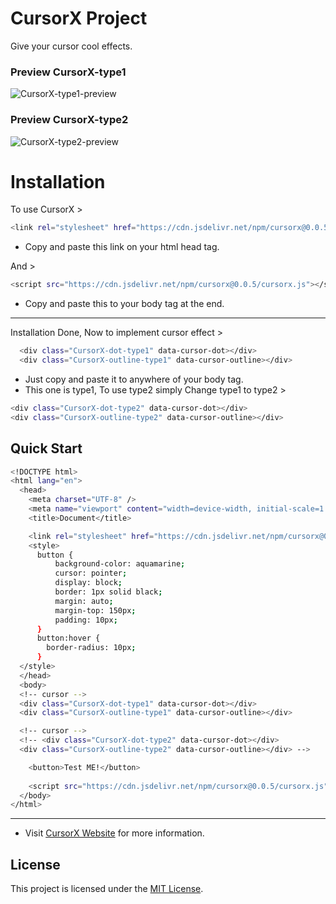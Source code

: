 # CursorX Project
Give your cursor cool effects.

### Preview CursorX-type1

![CursorX-type1-preview](https://ik.imagekit.io/iamovi/CursorX/CursorX-type1-preview.gif?updatedAt=1700823392044)

### Preview CursorX-type2

![CursorX-type2-preview](https://ik.imagekit.io/iamovi/CursorX/CursorX-type2-preview.gif?updatedAt=1700823375495)

# Installation

To use CursorX >
```bash
<link rel="stylesheet" href="https://cdn.jsdelivr.net/npm/cursorx@0.0.5/cursorx-style.css">
```
- Copy and paste this link on your html head tag.

And >
```bash
<script src="https://cdn.jsdelivr.net/npm/cursorx@0.0.5/cursorx.js"></script>
```
- Copy and paste this to your body tag at the end.
---
Installation Done, Now to implement cursor effect > 
```bash
  <div class="CursorX-dot-type1" data-cursor-dot></div>
  <div class="CursorX-outline-type1" data-cursor-outline></div>
```
- Just copy and paste it to anywhere of your body tag.
- This one is type1, To use type2 simply Change type1 to type2 >
```bash
<div class="CursorX-dot-type2" data-cursor-dot></div>
<div class="CursorX-outline-type2" data-cursor-outline></div>
```
## Quick Start
```bash
<!DOCTYPE html>
<html lang="en">
  <head>
    <meta charset="UTF-8" />
    <meta name="viewport" content="width=device-width, initial-scale=1.0" />
    <title>Document</title>

    <link rel="stylesheet" href="https://cdn.jsdelivr.net/npm/cursorx@0.0.5/cursorx-style.css">    
    <style>
      button {
          background-color: aquamarine;
          cursor: pointer;
          display: block;
          border: 1px solid black;
          margin: auto;
          margin-top: 150px;
          padding: 10px;
      }
      button:hover {
        border-radius: 10px;
      }
  </style>
  </head>
  <body>
  <!-- cursor -->
  <div class="CursorX-dot-type1" data-cursor-dot></div>
  <div class="CursorX-outline-type1" data-cursor-outline></div>

  <!-- cursor -->
  <!-- <div class="CursorX-dot-type2" data-cursor-dot></div>
  <div class="CursorX-outline-type2" data-cursor-outline></div> -->

    <button>Test ME!</button>
    
    <script src="https://cdn.jsdelivr.net/npm/cursorx@0.0.5/cursorx.js"></script>
  </body>
</html>
```

---

- Visit [CursorX Website](https://iamovi.github.io/CursorX/) for more information.

## License

This project is licensed under the [MIT License](LICENSE).